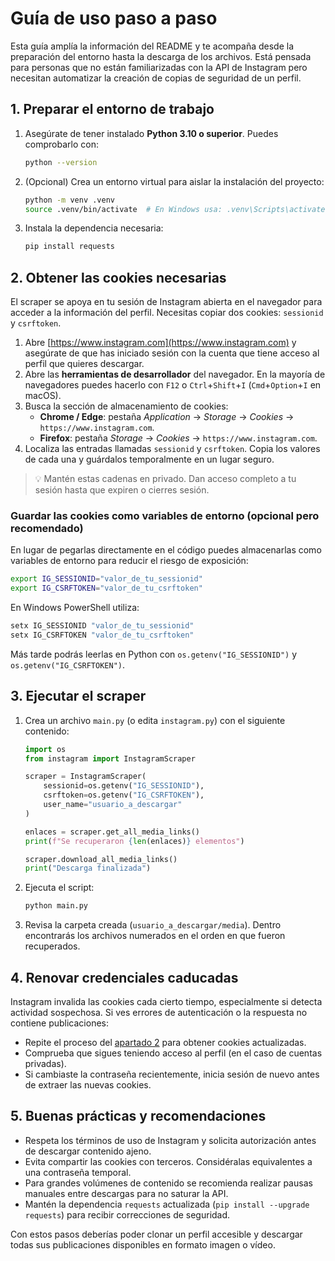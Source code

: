 # Guía de uso paso a paso

Esta guía amplía la información del README y te acompaña desde la preparación del entorno hasta la descarga de los archivos. Está pensada para personas que no están familiarizadas con la API de Instagram pero necesitan automatizar la creación de copias de seguridad de un perfil.

## 1. Preparar el entorno de trabajo
1. Asegúrate de tener instalado **Python 3.10 o superior**. Puedes comprobarlo con:
   ```bash
   python --version
   ```
2. (Opcional) Crea un entorno virtual para aislar la instalación del proyecto:
   ```bash
   python -m venv .venv
   source .venv/bin/activate  # En Windows usa: .venv\Scripts\activate
   ```
3. Instala la dependencia necesaria:
   ```bash
   pip install requests
   ```

## 2. Obtener las cookies necesarias
El scraper se apoya en tu sesión de Instagram abierta en el navegador para acceder a la información del perfil. Necesitas copiar dos cookies: `sessionid` y `csrftoken`.

1. Abre [https://www.instagram.com](https://www.instagram.com) y asegúrate de que has iniciado sesión con la cuenta que tiene acceso al perfil que quieres descargar.
2. Abre las **herramientas de desarrollador** del navegador. En la mayoría de navegadores puedes hacerlo con `F12` o `Ctrl`+`Shift`+`I` (`Cmd`+`Option`+`I` en macOS).
3. Busca la sección de almacenamiento de cookies:
   - **Chrome / Edge**: pestaña *Application* → *Storage* → *Cookies* → `https://www.instagram.com`.
   - **Firefox**: pestaña *Storage* → *Cookies* → `https://www.instagram.com`.
4. Localiza las entradas llamadas `sessionid` y `csrftoken`. Copia los valores de cada una y guárdalos temporalmente en un lugar seguro.

> 💡 Mantén estas cadenas en privado. Dan acceso completo a tu sesión hasta que expiren o cierres sesión.

### Guardar las cookies como variables de entorno (opcional pero recomendado)
En lugar de pegarlas directamente en el código puedes almacenarlas como variables de entorno para reducir el riesgo de exposición:

```bash
export IG_SESSIONID="valor_de_tu_sessionid"
export IG_CSRFTOKEN="valor_de_tu_csrftoken"
```

En Windows PowerShell utiliza:

```powershell
setx IG_SESSIONID "valor_de_tu_sessionid"
setx IG_CSRFTOKEN "valor_de_tu_csrftoken"
```

Más tarde podrás leerlas en Python con `os.getenv("IG_SESSIONID")` y `os.getenv("IG_CSRFTOKEN")`.

## 3. Ejecutar el scraper
1. Crea un archivo `main.py` (o edita `instagram.py`) con el siguiente contenido:
   ```python
   import os
   from instagram import InstagramScraper

   scraper = InstagramScraper(
       sessionid=os.getenv("IG_SESSIONID"),
       csrftoken=os.getenv("IG_CSRFTOKEN"),
       user_name="usuario_a_descargar"
   )

   enlaces = scraper.get_all_media_links()
   print(f"Se recuperaron {len(enlaces)} elementos")

   scraper.download_all_media_links()
   print("Descarga finalizada")
   ```
2. Ejecuta el script:
   ```bash
   python main.py
   ```
3. Revisa la carpeta creada (`usuario_a_descargar/media`). Dentro encontrarás los archivos numerados en el orden en que fueron recuperados.

## 4. Renovar credenciales caducadas
Instagram invalida las cookies cada cierto tiempo, especialmente si detecta actividad sospechosa. Si ves errores de autenticación o la respuesta no contiene publicaciones:

- Repite el proceso del [apartado 2](#2-obtener-las-cookies-necesarias) para obtener cookies actualizadas.
- Comprueba que sigues teniendo acceso al perfil (en el caso de cuentas privadas).
- Si cambiaste la contraseña recientemente, inicia sesión de nuevo antes de extraer las nuevas cookies.

## 5. Buenas prácticas y recomendaciones
- Respeta los términos de uso de Instagram y solicita autorización antes de descargar contenido ajeno.
- Evita compartir las cookies con terceros. Considéralas equivalentes a una contraseña temporal.
- Para grandes volúmenes de contenido se recomienda realizar pausas manuales entre descargas para no saturar la API.
- Mantén la dependencia `requests` actualizada (`pip install --upgrade requests`) para recibir correcciones de seguridad.

Con estos pasos deberías poder clonar un perfil accesible y descargar todas sus publicaciones disponibles en formato imagen o vídeo.
